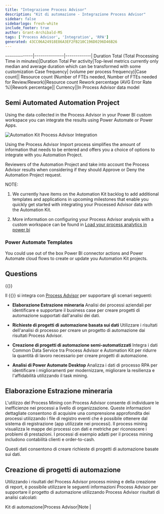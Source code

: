 ```yaml
---
title: "Integrazione Process Advisor"
description: "Kit di automazione - Integrazione Process Advisor"
sidebar: false
sidebarlogo: fresh-white
include_footer: true
author: Grant-Archibald-MS
tags: ['Process Advisor', 'Integration', 'RPA']
generated: 43CC06A24918E86A3EF2FB210C196D0296D46B26
---
```

--------------|---------------|-------------|
Duration Total (Total Processing Time in minutes)|Duration Total Per activity|Top-level metrics currently only median and average duration which can be transformed with some customization
Case frequency| (volume per process frequency)|Case count||
Resource count (Number of FTEs needed, Number of FTEs needed for Review/Rework)|Resource count
Rework percentage (AVG Error Rate %)|Rework percentage||
Currency||In Process Advisor data model

## Semi Automated Automation Project

Using the data collected in the Process Advisor in your Power BI custom workspace you can integrate the results using Power Automate or Power Apps.

![Automation Kit Process Advisor Integration](/images/illustrations/process-advisor-integration.svg)

Using the Process Advisor Import process simplifies the amount of information that needs to be entered and offers you a choice of options to integrate with you Automation Project.

Reviewers of the Automation Project and take into account the Process Advisor results when considering if they should Approve or Deny the Automation Project request.

NOTE:

1. We currently have items on the Automation Kit backlog to add additional templates and applications in upcoming milestones that enable you quickly get started with integrating your Processed Advisor data with the Automation Kit.

2. More information on configuring your Process Advisor analysis with a custom workspace can be found in [Load your process analytics in power bi](https://learn.microsoft.com/power-automate/process-mining-pbi-workspace#load-your-process-analytics-in-power-bi)

### Power Automate Templates

You could use out of the box Power BI connector actions and Power Automate cloud flows to create or update you Automation Kit projects.

## Questions

{{<questions name="/content/en-us/backlog/process-advisor-integration.json" completed="Thank you for completing Process Advisor questions" showNavigationButtons=false >}}

Il {{<product-name>}} si integra con [Process Advisor](https://learn.microsoft.com/power-automate/process-advisor-overview) per supportare gli scenari seguenti:

- **Elaborazione Estrazione mineraria** Analisi dei processi aziendali per identificare e supportare il business case per creare progetti di automazione supportati dall'analisi dei dati.

- **Richieste di progetti di automazione basata sui dati** Utilizzare i risultati dell'analisi di processo per creare un progetto di automazione dai risultati Process Advisor.

- **Creazione di progetti di automazione semi-automatizzati** Integra i dati Common Data Service tra Process Advisor e Automation Kit per ridurre la quantità di lavoro necessario per creare progetti di automazione.

- **Analisi di Power Automate Desktop** Analizza i dati di processo RPA per identificare i miglioramenti per modernizzare, migliorare la resilienza e l'affidabilità utilizzando il task mining.

## Elaborazione Estrazione mineraria

L'utilizzo del Process Mining con Process Advisor consente di individuare le inefficienze nei processi a livello di organizzazione. Queste informazioni dettagliate consentono di acquisire una comprensione approfondita dei processi utilizzando i file di registro eventi che è possibile ottenere dal sistema di registrazione (app utilizzate nei processi). Il process mining visualizza le mappe dei processi con dati e metriche per riconoscere i problemi di prestazioni. I processi di esempio adatti per il process mining includono contabilità clienti e order-to-cash.

Questi dati consentono di creare richieste di progetti di automazione basate sui dati.

## Creazione di progetti di automazione

Utilizzando i risultati del Process Advisor process mining e della creazione di report, è possibile utilizzare le seguenti informazioni Process Advisor per supportare il progetto di automazione utilizzando Process Advisor risultati di analisi calcolati:

Kit di automazione|Process Advisor|Note        |
